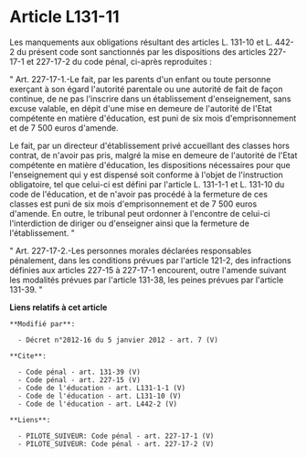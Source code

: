 # Article L131-11

Les manquements aux obligations résultant des articles L. 131-10 et L. 442-2 du présent code sont sanctionnés par les
dispositions des articles 227-17-1 et 227-17-2 du code pénal, ci-après reproduites : 

" Art. 227-17-1.-Le fait, par les parents d'un enfant ou toute personne exerçant à son égard l'autorité parentale ou une
autorité de fait de façon continue, de ne pas l'inscrire dans un établissement d'enseignement, sans excuse valable, en dépit
d'une mise en demeure de l'autorité de l'Etat compétente en matière d'éducation, est puni de six mois d'emprisonnement et de
7 500 euros d'amende. 

Le fait, par un directeur d'établissement privé accueillant des classes hors contrat, de n'avoir pas pris, malgré la mise en
demeure de l'autorité de l'Etat compétente en matière d'éducation, les dispositions nécessaires pour que l'enseignement qui y
est dispensé soit conforme à l'objet de l'instruction obligatoire, tel que celui-ci est défini par l'article L. 131-1-1 et L.
131-10 du code de l'éducation, et de n'avoir pas procédé à la fermeture de ces classes est puni de six mois d'emprisonnement
et de 7 500 euros d'amende. En outre, le tribunal peut ordonner à l'encontre de celui-ci l'interdiction de diriger ou
d'enseigner ainsi que la fermeture de l'établissement. " 

" Art. 227-17-2.-Les personnes morales déclarées responsables pénalement, dans les conditions prévues par l'article 121-2,
des infractions définies aux articles 227-15 à 227-17-1 encourent, outre l'amende suivant les modalités prévues par l'article
131-38, les peines prévues par l'article 131-39. "

**Liens relatifs à cet article**

	**Modifié par**:

	  - Décret n°2012-16 du 5 janvier 2012 - art. 7 (V)

	**Cite**:

	  - Code pénal - art. 131-39 (V)
	  - Code pénal - art. 227-15 (V)
	  - Code de l'éducation - art. L131-1-1 (V)
	  - Code de l'éducation - art. L131-10 (V)
	  - Code de l'éducation - art. L442-2 (V)

	**Liens**:

	  - PILOTE_SUIVEUR: Code pénal - art. 227-17-1 (V)
	  - PILOTE_SUIVEUR: Code pénal - art. 227-17-2 (V)
